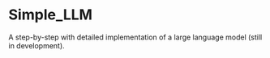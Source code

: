 # Simple_LLM
A step-by-step with detailed implementation of a large language model (still in development).
